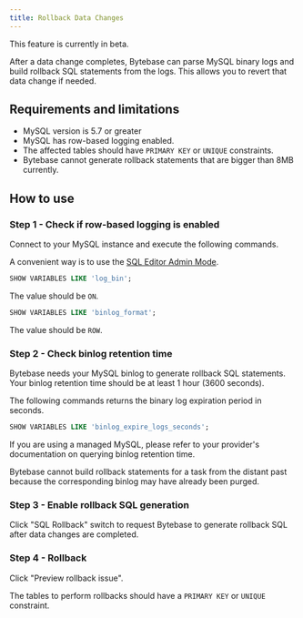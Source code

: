 ```yaml
---
title: Rollback Data Changes
---
```


<hint-block type="warning">

This feature is currently in beta.

</hint-block>

After a data change completes, Bytebase can parse MySQL binary logs and build rollback SQL statements from the logs. This allows you to revert that data change if needed.

## Requirements and limitations

- MySQL version is 5.7 or greater
- MySQL has row-based logging enabled.
- The affected tables should have `PRIMARY KEY` or `UNIQUE` constraints.
- Bytebase cannot generate rollback statements that are bigger than 8MB currently.

## How to use

### Step 1 - Check if row-based logging is enabled

Connect to your MySQL instance and execute the following commands.

A convenient way is to use the [SQL Editor Admin Mode](/docs/sql-editor/admin-mode).

``` sql
SHOW VARIABLES LIKE 'log_bin';
```

The value should be `ON`.

``` sql
SHOW VARIABLES LIKE 'binlog_format';
```

The value should be `ROW`.

### Step 2 - Check binlog retention time

Bytebase needs your MySQL binlog to generate rollback SQL statements. Your binlog retention time should be at least 1 hour (3600 seconds).

The following commands returns the binary log expiration period in seconds.

``` sql
SHOW VARIABLES LIKE 'binlog_expire_logs_seconds';
```

<hint-block type="info">

If you are using a managed MySQL, please refer to your provider's documentation on querying binlog retention time.

</hint-block>

<hint-block type="warning">

Bytebase cannot build rollback statements for a task from the distant past because the corresponding binlog may have already been purged.

</hint-block>

### Step 3 - Enable rollback SQL generation

Click "SQL Rollback" switch to request Bytebase to generate rollback SQL after data changes are completed.

### Step 4 - Rollback

Click "Preview rollback issue".

<hint-block type="warning">

The tables to perform rollbacks should have a `PRIMARY KEY` or `UNIQUE` constraint.

</hint-block>